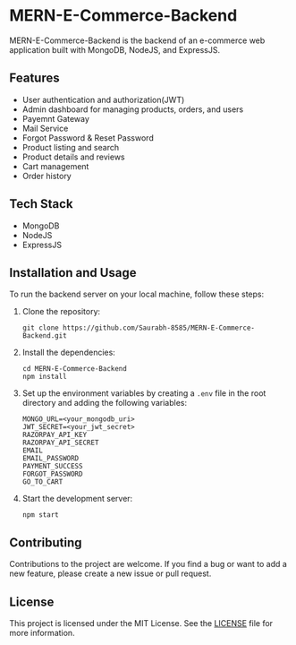 # MERN-E-Commerce-Backend

MERN-E-Commerce-Backend is the backend of an e-commerce web application built with MongoDB, NodeJS, and ExpressJS.

## Features


- User authentication and authorization(JWT)
- Admin dashboard for managing products, orders, and users
- Payemnt Gateway
- Mail Service
- Forgot Password & Reset Password
- Product listing and search
- Product details and reviews
- Cart management
- Order history 

## Tech Stack

- MongoDB
- NodeJS
- ExpressJS

## Installation and Usage

To run the backend server on your local machine, follow these steps:

1. Clone the repository:

   ```
   git clone https://github.com/Saurabh-8585/MERN-E-Commerce-Backend.git
   ```

2. Install the dependencies:

   ```
   cd MERN-E-Commerce-Backend
   npm install
   ```

3. Set up the environment variables by creating a `.env` file in the root directory and adding the following variables:

   ```
   MONGO_URL=<your_mongodb_uri>
   JWT_SECRET=<your_jwt_secret>
   RAZORPAY_API_KEY
   RAZORPAY_API_SECRET
   EMAIL
   EMAIL_PASSWORD
   PAYMENT_SUCCESS
   FORGOT_PASSWORD
   GO_TO_CART
   
   ```

4. Start the development server:

   ```
   npm start
   ```

## Contributing

Contributions to the project are welcome. If you find a bug or want to add a new feature, please create a new issue or pull request.

## License

This project is licensed under the MIT License. See the [LICENSE](LICENSE) file for more information.
